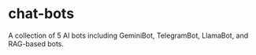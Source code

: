 # chat-bots
A collection of 5 AI bots including GeminiBot, TelegramBot, LlamaBot, and RAG-based bots.
